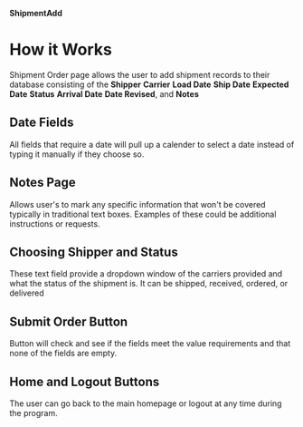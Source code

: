 **ShipmentAdd** 

# How it Works
 Shipment Order page allows the user to add shipment records to their database consisting of the **Shipper** **Carrier** **Load Date** **Ship Date** **Expected Date** **Status** **Arrival Date** **Date Revised**, and **Notes**

## Date Fields
All fields that require a date will pull up a calender to select a date instead of typing it manually if they choose so. 


## Notes Page
Allows user's to mark any specific information that won't be covered typically in traditional text boxes. Examples of these could be additional instructions or requests.

## Choosing Shipper and Status
These text field provide a dropdown window of the carriers provided and what the status of the shipment is. It can be shipped, received, ordered, or delivered

## Submit Order Button
Button will check and see if the fields meet the value requirements and that none of the fields are empty.

## Home and Logout Buttons
The user can go back to the main homepage or logout at any time during the program.

